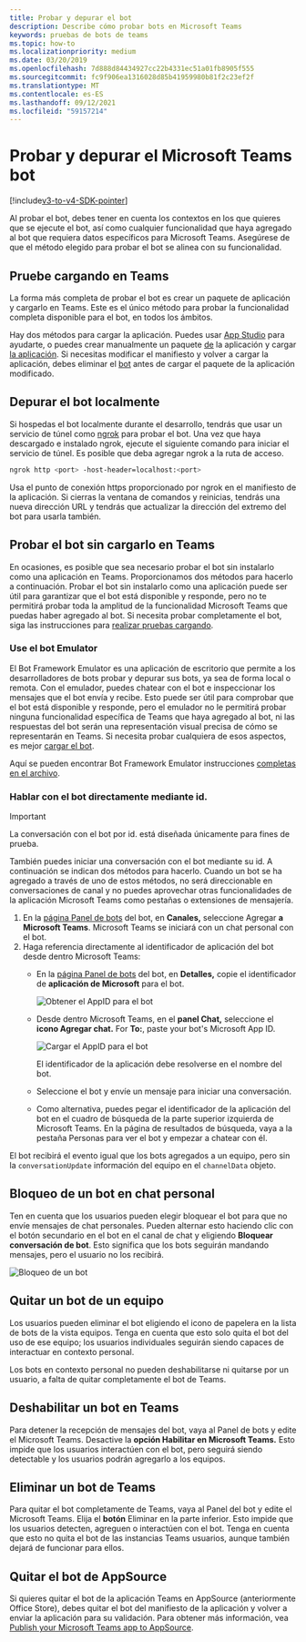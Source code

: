 ```yaml
---
title: Probar y depurar el bot
description: Describe cómo probar bots en Microsoft Teams
keywords: pruebas de bots de teams
ms.topic: how-to
ms.localizationpriority: medium
ms.date: 03/20/2019
ms.openlocfilehash: 7d888d84434927cc22b4331ec51a01fb8905f555
ms.sourcegitcommit: fc9f906ea1316028d85b41959980b81f2c23ef2f
ms.translationtype: MT
ms.contentlocale: es-ES
ms.lasthandoff: 09/12/2021
ms.locfileid: "59157214"
---
```

# <a name="test-and-debug-your-microsoft-teams-bot"></a>Probar y depurar el Microsoft Teams bot

[!include[v3-to-v4-SDK-pointer](~/includes/v3-to-v4-pointer-bots.md)]

Al probar el bot, debes tener en cuenta los contextos en los que quieres que se ejecute el bot, así como cualquier funcionalidad que haya agregado al bot que requiera datos específicos para Microsoft Teams. Asegúrese de que el método elegido para probar el bot se alinea con su funcionalidad.

## <a name="test-by-uploading-to-teams"></a>Pruebe cargando en Teams

La forma más completa de probar el bot es crear un paquete de aplicación y cargarlo en Teams. Este es el único método para probar la funcionalidad completa disponible para el bot, en todos los ámbitos.

Hay dos métodos para cargar la aplicación. Puedes usar [App Studio](~/concepts/build-and-test/app-studio-overview.md) para ayudarte, o puedes crear manualmente un paquete [de](~/concepts/build-and-test/apps-package.md) la aplicación y cargar [la aplicación](~/concepts/deploy-and-publish/apps-upload.md). Si necesitas modificar el manifiesto y volver a cargar la aplicación, debes eliminar el [bot](#deleting-a-bot-from-teams) antes de cargar el paquete de la aplicación modificado.

## <a name="debug-your-bot-locally"></a>Depurar el bot localmente

Si hospedas el bot localmente durante el desarrollo, tendrás que usar un servicio de túnel como [ngrok](https://ngrok.com/) para probar el bot. Una vez que haya descargado e instalado ngrok, ejecute el siguiente comando para iniciar el servicio de túnel. Es posible que deba agregar ngrok a la ruta de acceso.

```bash
ngrok http <port> -host-header=localhost:<port>
```

Usa el punto de conexión https proporcionado por ngrok en el manifiesto de la aplicación. Si cierras la ventana de comandos y reinicias, tendrás una nueva dirección URL y tendrás que actualizar la dirección del extremo del bot para usarla también.

## <a name="testing-your-bot-without-uploading-to-teams"></a>Probar el bot sin cargarlo en Teams

En ocasiones, es posible que sea necesario probar el bot sin instalarlo como una aplicación en Teams. Proporcionamos dos métodos para hacerlo a continuación. Probar el bot sin instalarlo como una aplicación puede ser útil para garantizar que el bot está disponible y responde, pero no te permitirá probar toda la amplitud de la funcionalidad Microsoft Teams que puedas haber agregado al bot. Si necesita probar completamente el bot, siga las instrucciones para [realizar pruebas cargando](#test-by-uploading-to-teams).

### <a name="use-the-bot-emulator"></a>Use el bot Emulator

El Bot Framework Emulator es una aplicación de escritorio que permite a los desarrolladores de bots probar y depurar sus bots, ya sea de forma local o remota. Con el emulador, puedes chatear con el bot e inspeccionar los mensajes que el bot envía y recibe. Esto puede ser útil para comprobar que el bot está disponible y responde, pero el emulador no le permitirá probar ninguna funcionalidad específica de Teams que haya agregado al bot, ni las respuestas del bot serán una representación visual precisa de cómo se representarán en Teams. Si necesita probar cualquiera de esos aspectos, es mejor [cargar el bot](#test-by-uploading-to-teams).

Aquí se pueden encontrar Bot Framework Emulator instrucciones [completas en el archivo](/azure/bot-service/bot-service-debug-emulator?view=azure-bot-service-4.0&preserve-view=true).

### <a name="talk-to-your-bot-directly-by-id"></a>Hablar con el bot directamente mediante id.

>[!Important]
>La conversación con el bot por id. está diseñada únicamente para fines de prueba.

También puedes iniciar una conversación con el bot mediante su id. A continuación se indican dos métodos para hacerlo. Cuando un bot se ha agregado a través de uno de estos métodos, no será direccionable en conversaciones de canal y no puedes aprovechar otras funcionalidades de la aplicación Microsoft Teams como pestañas o extensiones de mensajería.

1. En la [página Panel de bots](https://dev.botframework.com/bots) del bot, en **Canales,** seleccione Agregar **a Microsoft Teams**. Microsoft Teams se iniciará con un chat personal con el bot.
2. Haga referencia directamente al identificador de aplicación del bot desde dentro Microsoft Teams:
   * En la [página Panel de bots](https://dev.botframework.com/bots) del bot, en **Detalles,** copie el identificador de **aplicación de Microsoft** para el bot.
  
     ![Obtener el AppID para el bot](~/assets/images/bots_appid_botframework.png)
  
   * Desde dentro Microsoft Teams, en el **panel Chat,** seleccione el **icono Agregar chat.** For **To:**, paste your bot's Microsoft App ID.
  
     ![Cargar el AppID para el bot](~/assets/images/bots_uploading.png)

     El identificador de la aplicación debe resolverse en el nombre del bot.

   * Seleccione el bot y envíe un mensaje para iniciar una conversación.
   * Como alternativa, puedes pegar el identificador de la aplicación del bot en el cuadro de búsqueda de la parte superior izquierda de Microsoft Teams. En la página de resultados de búsqueda, vaya a la pestaña Personas para ver el bot y empezar a chatear con él.

El bot recibirá el evento igual que los bots agregados a un equipo, pero sin la `conversationUpdate` información del equipo en el `channelData` objeto.

## <a name="blocking-a-bot-in-personal-chat"></a>Bloqueo de un bot en chat personal

Ten en cuenta que los usuarios pueden elegir bloquear el bot para que no envíe mensajes de chat personales. Pueden alternar esto haciendo clic con el botón secundario en el bot en el canal de chat y eligiendo **Bloquear conversación de bot**. Esto significa que los bots seguirán mandando mensajes, pero el usuario no los recibirá.

![Bloqueo de un bot](~/assets/images/bots/botdisable.png)

## <a name="removing-a-bot-from-a-team"></a>Quitar un bot de un equipo

Los usuarios pueden eliminar el bot eligiendo el icono de papelera en la lista de bots de la vista equipos. Tenga en cuenta que esto solo quita el bot del uso de ese equipo; los usuarios individuales seguirán siendo capaces de interactuar en contexto personal.

Los bots en contexto personal no pueden deshabilitarse ni quitarse por un usuario, a falta de quitar completamente el bot de Teams.

## <a name="disabling-a-bot-in-teams"></a>Deshabilitar un bot en Teams

Para detener la recepción de mensajes del bot, vaya al Panel de bots y edite el Microsoft Teams. Desactive la **opción Habilitar en Microsoft Teams.** Esto impide que los usuarios interactúen con el bot, pero seguirá siendo detectable y los usuarios podrán agregarlo a los equipos.

## <a name="deleting-a-bot-from-teams"></a>Eliminar un bot de Teams

Para quitar el bot completamente de Teams, vaya al Panel del bot y edite el Microsoft Teams. Elija el **botón** Eliminar en la parte inferior. Esto impide que los usuarios detecten, agreguen o interactúen con el bot. Tenga en cuenta que esto no quita el bot de las instancias Teams usuarios, aunque también dejará de funcionar para ellos.

## <a name="removing-your-bot-from-appsource"></a>Quitar el bot de AppSource

Si quieres quitar el bot de la aplicación Teams en AppSource (anteriormente Office Store), debes quitar el bot del manifiesto de la aplicación y volver a enviar la aplicación para su validación. Para obtener más información, vea [Publish your Microsoft Teams app to AppSource](~/concepts/deploy-and-publish/apps-publish.md).

